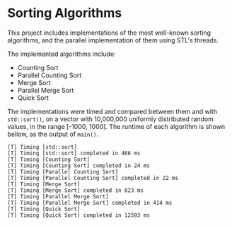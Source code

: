 # Sorting Algorithms
This project includes implementations of the most well-known sorting algorithms, and the parallel implementation of them using STL's threads.

The implemented algorithms include:

- Counting Sort
- Parallel Counting Sort
- Merge Sort
- Parallel Merge Sort
- Quick Sort

The implementations were timed and compared between them and with `std::sort()`, on a vector with 10,000,000 uniformly distributed random values, in the range [-1000, 1000]. The runtime of each algorithm is shown bellow, as the output of `main()`.

```text
[T] Timing [std::sort]
[T] Timing [std::sort] completed in 466 ms
[T] Timing [Counting Sort]
[T] Timing [Counting Sort] completed in 24 ms
[T] Timing [Parallel Counting Sort]
[T] Timing [Parallel Counting Sort] completed in 22 ms
[T] Timing [Merge Sort]
[T] Timing [Merge Sort] completed in 823 ms
[T] Timing [Parallel Merge Sort]
[T] Timing [Parallel Merge Sort] completed in 414 ms
[T] Timing [Quick Sort]
[T] Timing [Quick Sort] completed in 12593 ms
```
